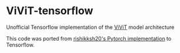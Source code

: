 # ViViT-tensorflow

Unofficial Tensorflow implementation of the [ViViT](https://arxiv.org/abs/2103.15691) model architecture 

This code was ported from [rishikksh20's Pytorch implementation](https://github.com/rishikksh20/ViViT-pytorch) to Tensorflow. 
